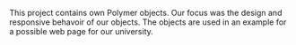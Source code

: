 This project contains own Polymer objects.
Our focus was the design and responsive behavoir of our objects.
The objects are used in an example for a possible web page for our university.
